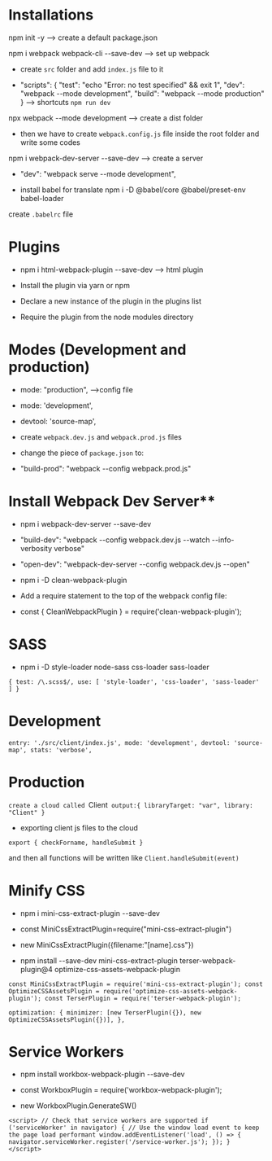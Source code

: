 # Installations
npm init -y  --> create a default package.json

npm i webpack webpack-cli --save-dev  -->  set up webpack

- create `src` folder and add `index.js` file to it

- "scripts": {
    "test": "echo \"Error: no test specified\" && exit 1",
    "dev": "webpack --mode development",
    "build": "webpack --mode production"
  }  -->  shortcuts `npm run dev`

npx webpack --mode development  -->  create a dist folder

- then we have to create `webpack.config.js` file inside the root folder and write some codes

npm i webpack-dev-server --save-dev  -->  create a server

- "dev": "webpack serve --mode development",


- install babel for translate
npm i -D @babel/core @babel/preset-env babel-loader

create `.babelrc` file

# Plugins
* npm i html-webpack-plugin --save-dev  -->  html plugin

* Install the plugin via yarn or npm

* Declare a new instance of the plugin in the plugins list

* Require the plugin from the node modules directory


# Modes (Development and production)
* mode: "production",  -->config file

* mode: 'development',
* devtool: 'source-map',

* create `webpack.dev.js` and `webpack.prod.js` files

- change the piece of `package.json` to:
* "build-prod": "webpack --config webpack.prod.js"


# Install Webpack Dev Server**
* npm i webpack-dev-server --save-dev

* "build-dev": "webpack --config webpack.dev.js --watch --info-verbosity verbose"

* "open-dev": "webpack-dev-server --config webpack.dev.js --open"

* npm i -D clean-webpack-plugin

* Add a require statement to the top of the webpack config file:
* const { CleanWebpackPlugin } = require('clean-webpack-plugin');


# SASS
* npm i -D style-loader node-sass css-loader sass-loader

`{
    test: /\.scss$/,
    use: [ 'style-loader', 'css-loader', 'sass-loader' ]
}`

# Development
`entry: './src/client/index.js',
mode: 'development',
devtool: 'source-map',
stats: 'verbose',`

# Production
`create a cloud called `Client`
output:{
  libraryTarget: "var",
  library: "Client"
}`

* exporting client js files to the cloud

`export {
  checkForname,
  handleSubmit
}`

and then all functions will be written like `Client.handleSubmit(event)`


# Minify CSS
* npm i mini-css-extract-plugin --save-dev
* const MiniCssExtractPlugin=require("mini-css-extract-plugin")
* new MiniCssExtractPlugin({filename:"[name].css"})

* npm install --save-dev mini-css-extract-plugin terser-webpack-plugin@4 optimize-css-assets-webpack-plugin

`const MiniCssExtractPlugin = require('mini-css-extract-plugin');
const OptimizeCSSAssetsPlugin = require('optimize-css-assets-webpack-plugin');
const TerserPlugin = require('terser-webpack-plugin');`

`optimization: {
  minimizer: [new TerserPlugin({}), new OptimizeCSSAssetsPlugin({})],
},`


# Service Workers
* npm install workbox-webpack-plugin --save-dev

* const WorkboxPlugin = require('workbox-webpack-plugin');

* new WorkboxPlugin.GenerateSW()

`<script>
// Check that service workers are supported
if ('serviceWorker' in navigator) {
   // Use the window load event to keep the page load performant
   window.addEventListener('load', () => {
        navigator.serviceWorker.register('/service-worker.js');
   });
}
</script>`
